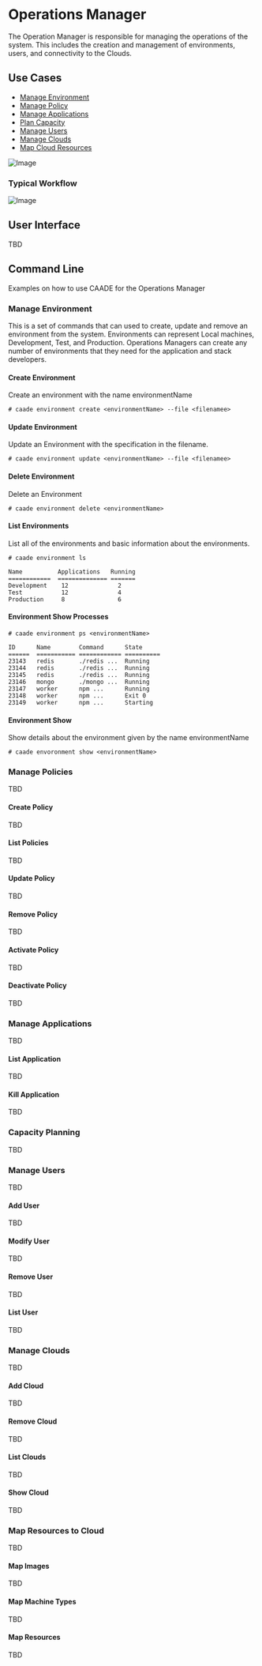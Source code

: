 # Operations Manager

The Operation Manager is responsible for managing the operations of the system.
This includes the creation and management of environments, users, and connectivity to the Clouds.

## Use Cases

* [Manage Environment](#manage-environment)
* [Manage Policy](#manage-policies)
* [Manage Applications](#manage-applications)
* [Plan Capacity](#capacity-planning)
* [Manage Users](#manage-users)
* [Manage Clouds](#manage-clouds)
* [Map Cloud Resources](#map-resources-to-cloud)

![Image](UseCases.png)

### Typical Workflow

![Image](PrimaryWorkflow.png)

## User Interface

TBD

## Command Line

Examples on how to use CAADE for the Operations Manager

### Manage Environment

This is a set of commands that can used to create, update and remove an environment from the system.
Environments can represent Local machines, Development, Test, and Production. 
Operations Managers can create any number of environments that they need for the application and stack developers.

#### Create Environment

Create an environment with the name environmentName

```
# caade environment create <environmentName> --file <filenamee>
```

#### Update Environment

Update an Environment with the specification in the filename.
```
# caade environment update <environmentName> --file <filenamee>
```

#### Delete Environment

Delete an Environment

```
# caade environment delete <environmentName>
```

#### List Environments

List all of the environments and basic information about the environments.

```
# caade environment ls

Name          Applications   Running
============  ============== =======
Development    12              2
Test           12              4
Production     8               6
```

#### Environment Show Processes
```
# caade environment ps <environmentName>

ID      Name        Command      State
======  =========== ============ ==========
23143   redis       ./redis ...  Running
23144   redis       ./redis ...  Running
23145   redis       ./redis ...  Running
23146   mongo       ./mongo ...  Running
23147   worker      npm ...      Running
23148   worker      npm ...      Exit 0
23149   worker      npm ...      Starting
```

#### Environment Show

Show details about the environment given by the name environmentName

```
# caade envoronment show <environmentName>

```


### Manage Policies

TBD

#### Create Policy

TBD


#### List Policies

TBD

#### Update Policy

TBD

#### Remove Policy

TBD

#### Activate Policy

TBD

#### Deactivate Policy

TBD


### Manage Applications

TBD

#### List Application

TBD

#### Kill Application 

TBD


### Capacity Planning

TBD


### Manage Users

TBD

#### Add User

TBD

#### Modify User

TBD

#### Remove User

TBD

#### List User

TBD

### Manage Clouds

TBD

#### Add Cloud

TBD

#### Remove Cloud

TBD

#### List Clouds

TBD

#### Show Cloud

TBD

### Map Resources to Cloud

TBD

#### Map Images

TBD

#### Map Machine Types

TBD

#### Map Resources

TBD


